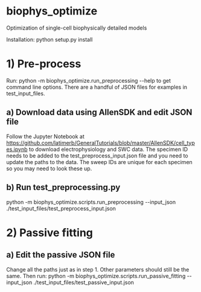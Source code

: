 # biophys_optimize
Optimization of single-cell biophysically detailed models

Installation:
python setup.py install

# 1) Pre-process

Run:
python -m biophys_optimize.run_preprocessing --help
to get command line options. There are a handful of JSON files for examples in test_input_files.

## a) Download data using AllenSDK and edit JSON file
Follow the Jupyter Notebook at https://github.com/latimerb/GeneralTutorials/blob/master/AllenSDK/cell_types.ipynb to download electrophysiology and SWC data. The specimen ID needs to be added to the test_preprocess_input.json file and you need to update the paths to the data. The sweep IDs are unique for each specimen so you may need to look these up.
      
## b) Run test_preprocessing.py  
python -m biophys_optimize.scripts.run_preprocessing --input_json ./test_input_files/test_preprocess_input.json

# 2) Passive fitting

## a) Edit the passive JSON file
Change all the paths just as in step 1. Other parameters should still be the same. Then run:
python -m biophys_optimize.scripts.run_passive_fitting --input_json ./test_input_files/test_passive_input.json

